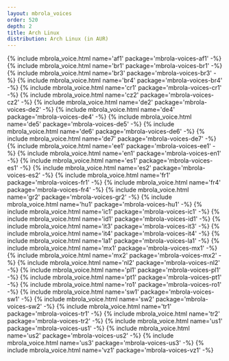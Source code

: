 ```yaml
---
layout: mbrola_voices
order: 520
depth: 2
title: Arch Linux
distribution: Arch Linux (in AUR)
---
```

<tbody>
{% include mbrola_voice.html name='af1' package='mbrola-voices-af1' -%}
{% include mbrola_voice.html name='br1' package='mbrola-voices-br1' -%}
{% include mbrola_voice.html name='br3' package='mbrola-voices-br3' -%}
{% include mbrola_voice.html name='br4' package='mbrola-voices-br4' -%}
{% include mbrola_voice.html name='cr1' package='mbrola-voices-cr1' -%}
{% include mbrola_voice.html name='cz2' package='mbrola-voices-cz2' -%}
{% include mbrola_voice.html name='de2' package='mbrola-voices-de2' -%}
{% include mbrola_voice.html name='de4' package='mbrola-voices-de4' -%}
{% include mbrola_voice.html name='de5' package='mbrola-voices-de5' -%}
{% include mbrola_voice.html name='de6' package='mbrola-voices-de6' -%}
{% include mbrola_voice.html name='de7' package='mbrola-voices-de7' -%}
{% include mbrola_voice.html name='ee1' package='mbrola-voices-ee1' -%}
{% include mbrola_voice.html name='en1' package='mbrola-voices-en1' -%}
{% include mbrola_voice.html name='es1' package='mbrola-voices-es1' -%}
{% include mbrola_voice.html name='es2' package='mbrola-voices-es2' -%}
{% include mbrola_voice.html name='fr1' package='mbrola-voices-fr1' -%}
{% include mbrola_voice.html name='fr4' package='mbrola-voices-fr4' -%}
{% include mbrola_voice.html name='gr2' package='mbrola-voices-gr2' -%}
{% include mbrola_voice.html name='hu1' package='mbrola-voices-hu1' -%}
{% include mbrola_voice.html name='ic1' package='mbrola-voices-ic1' -%}
{% include mbrola_voice.html name='id1' package='mbrola-voices-id1' -%}
{% include mbrola_voice.html name='it3' package='mbrola-voices-it3' -%}
{% include mbrola_voice.html name='it4' package='mbrola-voices-it4' -%}
{% include mbrola_voice.html name='la1' package='mbrola-voices-la1' -%}
{% include mbrola_voice.html name='mx1' package='mbrola-voices-mx1' -%}
{% include mbrola_voice.html name='mx2' package='mbrola-voices-mx2' -%}
{% include mbrola_voice.html name='nl2' package='mbrola-voices-nl2' -%}
{% include mbrola_voice.html name='pl1' package='mbrola-voices-pl1' -%}
{% include mbrola_voice.html name='pt1' package='mbrola-voices-pt1' -%}
{% include mbrola_voice.html name='ro1' package='mbrola-voices-ro1' -%}
{% include mbrola_voice.html name='sw1' package='mbrola-voices-sw1' -%}
{% include mbrola_voice.html name='sw2' package='mbrola-voices-sw2' -%}
{% include mbrola_voice.html name='tr1' package='mbrola-voices-tr1' -%}
{% include mbrola_voice.html name='tr2' package='mbrola-voices-tr2' -%}
{% include mbrola_voice.html name='us1' package='mbrola-voices-us1' -%}
{% include mbrola_voice.html name='us2' package='mbrola-voices-us2' -%}
{% include mbrola_voice.html name='us3' package='mbrola-voices-us3' -%}
{% include mbrola_voice.html name='vz1' package='mbrola-voices-vz1' -%}
</tbody>
